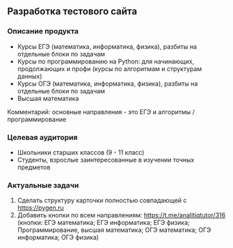 ## Разработка тестового сайта

### Описание продукта

- Курсы ЕГЭ (математика, информатика, физика), разбиты на отдельные блоки по задачам 
- Курсы по программированию на Python: для начинающих, продолжающих и профи (курсы по алгоритмам и структурам данных)
- Курсы ОГЭ (математика, информатика, физика), разбиты на отдельные блоки по задачам 
- Высшая математика

Комментарий: основные направления - это ЕГЭ и алгоритмы / программирование

### Целевая аудитория

- Школьники старших классов (9 - 11 класс)
- Студенты, взрослые заинтересованные в изучении точных предметов

### Актуальные задачи

1. Сделать структуру карточки полностью совпадающей с https://pygen.ru
2. Добавить кнопки по всем направлениям: https://t.me/analitiqtutor/316 (кнопки: ЕГЭ математика; ЕГЭ информатика; ЕГЭ физика; Программирование, высшая математика;  ОГЭ математика; ОГЭ информатика; ОГЭ физика)